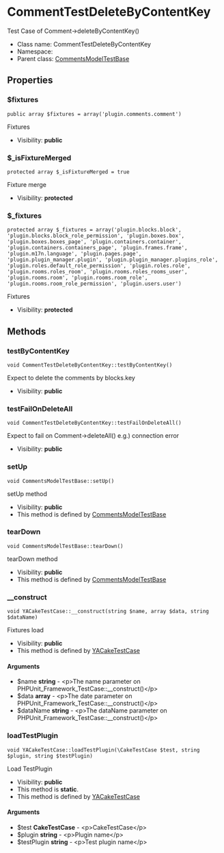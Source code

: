 CommentTestDeleteByContentKey
===============

Test Case of Comment-&gt;deleteByContentKey()




* Class name: CommentTestDeleteByContentKey
* Namespace: 
* Parent class: [CommentsModelTestBase](CommentsModelTestBase.md)





Properties
----------


### $fixtures

    public array $fixtures = array('plugin.comments.comment')

Fixtures



* Visibility: **public**


### $_isFixtureMerged

    protected array $_isFixtureMerged = true

Fixture merge



* Visibility: **protected**


### $_fixtures

    protected array $_fixtures = array('plugin.blocks.block', 'plugin.blocks.block_role_permission', 'plugin.boxes.box', 'plugin.boxes.boxes_page', 'plugin.containers.container', 'plugin.containers.containers_page', 'plugin.frames.frame', 'plugin.m17n.language', 'plugin.pages.page', 'plugin.plugin_manager.plugin', 'plugin.plugin_manager.plugins_role', 'plugin.roles.default_role_permission', 'plugin.roles.role', 'plugin.rooms.roles_room', 'plugin.rooms.roles_rooms_user', 'plugin.rooms.room', 'plugin.rooms.room_role', 'plugin.rooms.room_role_permission', 'plugin.users.user')

Fixtures



* Visibility: **protected**


Methods
-------


### testByContentKey

    void CommentTestDeleteByContentKey::testByContentKey()

Expect to delete the comments by blocks.key



* Visibility: **public**




### testFailOnDeleteAll

    void CommentTestDeleteByContentKey::testFailOnDeleteAll()

Expect to fail on Comment->deleteAll()
e.g.) connection error



* Visibility: **public**




### setUp

    void CommentsModelTestBase::setUp()

setUp method



* Visibility: **public**
* This method is defined by [CommentsModelTestBase](CommentsModelTestBase.md)




### tearDown

    void CommentsModelTestBase::tearDown()

tearDown method



* Visibility: **public**
* This method is defined by [CommentsModelTestBase](CommentsModelTestBase.md)




### __construct

    void YACakeTestCase::__construct(string $name, array $data, string $dataName)

Fixtures load



* Visibility: **public**
* This method is defined by [YACakeTestCase](YACakeTestCase.md)


#### Arguments
* $name **string** - &lt;p&gt;The name parameter on PHPUnit_Framework_TestCase::__construct()&lt;/p&gt;
* $data **array** - &lt;p&gt;The date parameter on PHPUnit_Framework_TestCase::__construct()&lt;/p&gt;
* $dataName **string** - &lt;p&gt;The dataName parameter on PHPUnit_Framework_TestCase::__construct()&lt;/p&gt;



### loadTestPlugin

    void YACakeTestCase::loadTestPlugin(\CakeTestCase $test, string $plugin, string $testPlugin)

Load TestPlugin



* Visibility: **public**
* This method is **static**.
* This method is defined by [YACakeTestCase](YACakeTestCase.md)


#### Arguments
* $test **CakeTestCase** - &lt;p&gt;CakeTestCase&lt;/p&gt;
* $plugin **string** - &lt;p&gt;Plugin name&lt;/p&gt;
* $testPlugin **string** - &lt;p&gt;Test plugin name&lt;/p&gt;


